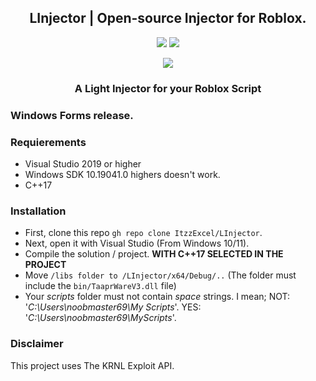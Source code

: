 <h2 align="center">LInjector | Open-source Injector for Roblox.</h1>
<p align="center">
<img src="https://dcbadge.vercel.app/api/shield/686765279363334205">
<a href="https://discord.gg/NQY28YSVAb">
<img src="https://dcbadge.vercel.app/api/server/NQY28YSVAb">
</a>
</p>
<p align="center">
  <img src="https://user-images.githubusercontent.com/98148217/235284537-1ce43689-df5c-47ac-8387-598343ccb7e2.png">
</p>
<h3 align="center">A Light Injector for your Roblox Script</h3>

### Windows Forms release.

### Requierements
- Visual Studio 2019 or higher 
- Windows SDK 10.19041.0 highers doesn't work.
- C++17

### Installation
- First, clone this repo `gh repo clone ItzzExcel/LInjector`.
- Next, open it with Visual Studio (From Windows 10/11).
- Compile the solution / project. **WITH C++17 SELECTED IN THE PROJECT**
- Move `/libs folder to /LInjector/x64/Debug/..` (The folder must include the `bin/TaaprWareV3.dll` file) 
- Your _scripts_ folder must not contain _space_ strings. I mean; NOT: '_C:\Users\noobmaster69\My Scripts_'. YES: '_C:\Users\noobmaster69\MyScripts_'.

### Disclaimer
This project uses The KRNL Exploit API.
